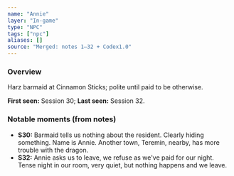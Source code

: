 ```yaml
---
name: "Annie"
layer: "In-game"
type: "NPC"
tags: ["npc"]
aliases: []
source: "Merged: notes 1–32 + Codex1.0"
---
```

### Overview
Harz barmaid at Cinnamon Sticks; polite until paid to be otherwise.

**First seen:** Session 30; **Last seen:** Session 32.

### Notable moments (from notes)
- **S30:** Barmaid tells us nothing about the resident. Clearly hiding something. Name is Annie. Another town, Teremin, nearby, has more trouble with the dragon.
- **S32:** Annie asks us to leave, we refuse as we've paid for our night. Tense night in our room, very quiet, but nothing happens and we leave.
